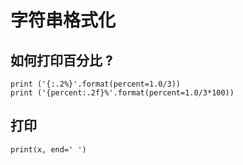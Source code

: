 # 字符串格式化

## 如何打印百分比 ?

```
print ('{:.2%}'.format(percent=1.0/3))
print ('{percent:.2f}%'.format(percent=1.0/3*100))
```

## 打印

```
print(x, end=' ')
```
